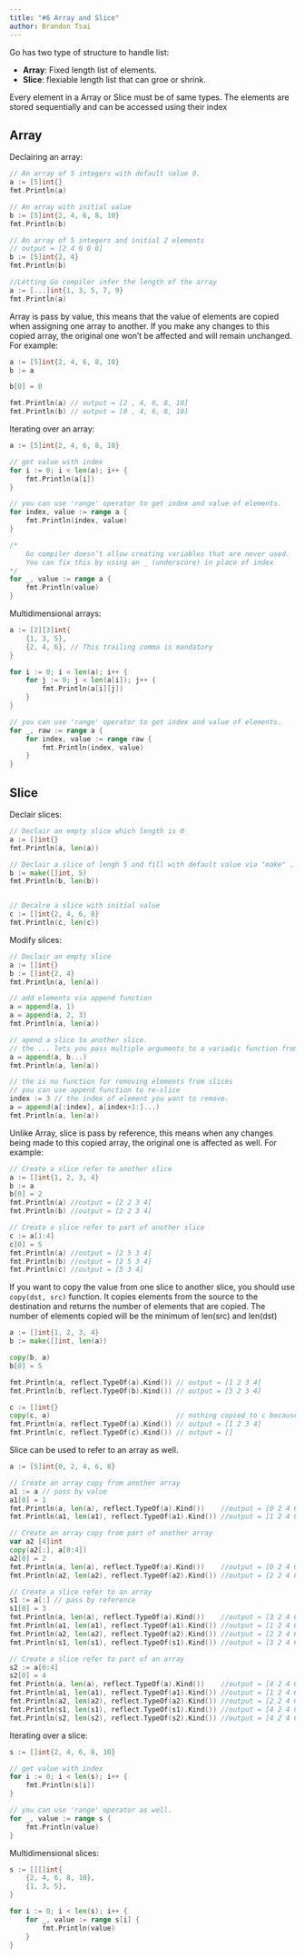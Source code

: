 ```yaml
---
title: "#6 Array and Slice"
author: Brandon Tsai
---
```


Go has two type of structure to handle list:

- **Array**: Fixed length list of elements.
- **Slice**: flexiable length list that can groe or shrink.

Every element in a Array or Slice must be of same types. The elements are stored sequentially and can be accessed using their index


Array
-------

Declairing an array:

```go
// An array of 5 integers with default value 0.
a := [5]int{}
fmt.Println(a)

// An array with initial value
b := [5]int{2, 4, 6, 8, 10}
fmt.Println(b)

// An array of 5 integers and initial 2 elements
// output = [2 4 0 0 0]
b := [5]int{2, 4}
fmt.Println(b)

//Letting Go compiler infer the length of the array
a := [...]int{1, 3, 5, 7, 9}
fmt.Println(a)
```

Array is pass by value, this means that the value of elements are copied when assigning one array to another. If you make any changes to this copied array, the original one won’t be affected and will remain unchanged. For example:


```go
a := [5]int{2, 4, 6, 8, 10}
b := a

b[0] = 0

fmt.Println(a) // output = [2 , 4, 6, 8, 10]
fmt.Println(b) // output = [0 , 4, 6, 8, 10]
```

Iterating over an array:

```go
a := [5]int{2, 4, 6, 8, 10}

// get value with index
for i := 0; i < len(a); i++ {
    fmt.Println(a[i])
}

// you can use 'range' operator to get index and value of elements.
for index, value := range a {
    fmt.Println(index, value)
}

/*
    Go compiler doesn’t allow creating variables that are never used.
    You can fix this by using an _ (underscore) in place of index
*/
for _, value := range a {
    fmt.Println(value)
}
```


Multidimensional arrays:

```go
a := [2][3]int{
    {1, 3, 5},
    {2, 4, 6}, // This trailing comma is mandatory
}

for i := 0; i < len(a); i++ {
    for j := 0; j < len(a[i]); j++ {
        fmt.Println(a[i][j])
    }
}

// you can use 'range' operator to get index and value of elements.
for _, raw := range a {
    for index, value := range raw {
        fmt.Println(index, value)
    }
}
```


Slice
------

Declair slices:

```go
// Declair an empty slice which length is 0
a := []int{}
fmt.Println(a, len(a))

// Declair a slice of lengh 5 and fill with default value via "make" . function
b := make([]int, 5)
fmt.Println(b, len(b))


// Decalre a slice with initial value
c := []int{2, 4, 6, 8}
fmt.Println(c, len(c))
```

Modify slices:

```go
// Declair an empty slice
a := []int{}
b := []int{2, 4}
fmt.Println(a, len(a))

// add elements via append function
a = append(a, 1)
a = append(a, 2, 3)
fmt.Println(a, len(a))

// apend a slice to another slice.
// the ... lets you pass multiple arguments to a variadic function from a slice
a = append(a, b...)
fmt.Println(a, len(a))

// the is no function for removing elements from slices
// you can use append function to re-slice
index := 3 // the index of element you want to remove.
a = append(a[:index], a[index+1:]...)
fmt.Println(a, len(a))
```

Unlike Array, slice is pass by reference, this means when any changes being made to this copied array, the original one is affected as well. For example:

```go
// Create a slice refer to another slice
a := []int{1, 2, 3, 4}
b := a
b[0] = 2
fmt.Println(a) //output = [2 2 3 4]
fmt.Println(b) //output = [2 2 3 4]

// Create a slice refer to part of another slice
c := a[1:4]
c[0] = 5
fmt.Println(a) //output = [2 5 3 4]
fmt.Println(b) //output = [2 5 3 4]
fmt.Println(c) //output = [5 3 4]
```

If you want to copy the value from one slice to another slice, you should use `copy(dst, src)` function. It copies elements from the source to the destination and returns the number of elements that are copied. The number of elements copied will be the minimum of len(src) and len(dst)

```go
a := []int{1, 2, 3, 4}
b := make([]int, len(a))

copy(b, a)
b[0] = 5

fmt.Println(a, reflect.TypeOf(a).Kind()) // output = [1 2 3 4]
fmt.Println(b, reflect.TypeOf(b).Kind()) // output = [5 2 3 4]

c := []int{}
copy(c, a)                               // nothing copied to c because len(c)= 0
fmt.Println(a, reflect.TypeOf(a).Kind()) // output = [1 2 3 4]
fmt.Println(c, reflect.TypeOf(c).Kind()) // output = []
```

Slice can be used to refer to an array as well.

```go
a := [5]int{0, 2, 4, 6, 8}

// Create an array copy from another array
a1 := a // pass by value
a1[0] = 1
fmt.Println(a, len(a), reflect.TypeOf(a).Kind())    //output = [0 2 4 6 8]
fmt.Println(a1, len(a1), reflect.TypeOf(a1).Kind()) //output = [1 2 4 6 8]

// Create an array copy from part of another array
var a2 [4]int
copy(a2[:], a[0:4])
a2[0] = 2
fmt.Println(a, len(a), reflect.TypeOf(a).Kind())    //output = [0 2 4 6 8]
fmt.Println(a2, len(a2), reflect.TypeOf(a2).Kind()) //output = [2 2 4 6]

// Create a slice refer to an array
s1 := a[:] // pass by reference
s1[0] = 3
fmt.Println(a, len(a), reflect.TypeOf(a).Kind())    //output = [3 2 4 6 8]
fmt.Println(a1, len(a1), reflect.TypeOf(a1).Kind()) //output = [1 2 4 6 8]
fmt.Println(a2, len(a2), reflect.TypeOf(a2).Kind()) //output = [2 2 4 6]
fmt.Println(s1, len(s1), reflect.TypeOf(s1).Kind()) //output = [3 2 4 6 8]

// Create a slice refer to part of an array
s2 := a[0:4]
s2[0] = 4
fmt.Println(a, len(a), reflect.TypeOf(a).Kind())    //output = [4 2 4 6 8]
fmt.Println(a1, len(a1), reflect.TypeOf(a1).Kind()) //output = [1 2 4 6 8]
fmt.Println(a2, len(a2), reflect.TypeOf(a2).Kind()) //output = [2 2 4 6]
fmt.Println(s1, len(s1), reflect.TypeOf(s1).Kind()) //output = [4 2 4 6 8]
fmt.Println(s2, len(s2), reflect.TypeOf(s2).Kind()) //output = [4 2 4 6]
```


Iterating over a slice:

```go
s := []int{2, 4, 6, 8, 10}

// get value with index
for i := 0; i < len(s); i++ {
    fmt.Println(s[i])
}

// you can use 'range' operator as well.
for _, value := range s {
    fmt.Println(value)
}
```


Multidimensional slices:

```go
s := [][]int{
    {2, 4, 6, 8, 10},
    {1, 3, 5},
}

for i := 0; i < len(s); i++ {
    for _, value := range s[i] {
        fmt.Println(value)
    }
}
```
